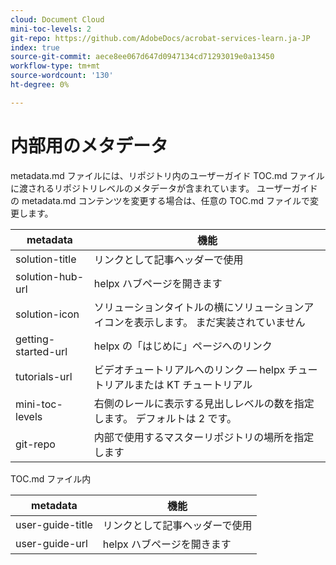 ```yaml
---
cloud: Document Cloud
mini-toc-levels: 2
git-repo: https://github.com/AdobeDocs/acrobat-services-learn.ja-JP
index: true
source-git-commit: aece8ee067d647d0947134cd71293019e0a13450
workflow-type: tm+mt
source-wordcount: '130'
ht-degree: 0%

---
```



# 内部用のメタデータ

metadata.md ファイルには、リポジトリ内のユーザーガイド TOC.md ファイルに渡されるリポジトリレベルのメタデータが含まれています。 ユーザーガイドの metadata.md コンテンツを変更する場合は、任意の TOC.md ファイルで変更します。

| metadata | 機能 |
|--- |--- |
| solution-title | リンクとして記事ヘッダーで使用 |
| solution-hub-url | helpx ハブページを開きます |
| solution-icon | ソリューションタイトルの横にソリューションアイコンを表示します。 まだ実装されていません |
| getting-started-url | helpx の「はじめに」ページへのリンク |
| tutorials-url | ビデオチュートリアルへのリンク — helpx チュートリアルまたは KT チュートリアル |
| mini-toc-levels | 右側のレールに表示する見出しレベルの数を指定します。 デフォルトは 2 です。 |
| git-repo | 内部で使用するマスターリポジトリの場所を指定します |

TOC.md ファイル内

| metadata | 機能 |
|--- |--- |
| user-guide-title | リンクとして記事ヘッダーで使用 |
| user-guide-url | helpx ハブページを開きます |
